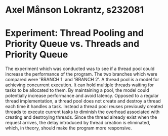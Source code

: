 # Axel Månson Lokrantz, s232081
# Experiment: Thread Pooling and Priority Queue vs. Threads and Priority Queue

The experiment which was conducted was to see if a thread pool could increase the performance of the program. The two branches which were compared were 'BRANCH 1' and 'BRANCH 2'. A thread pool is a model for achieving concurrent execution. It can hold multiple threads waiting for tasks to be allocated to them. By maintaining a pool, the model could potentially increase performance and avoid latency. Opposed to a regular thread implementation, a thread pool does not create and destroy a thread each time it handles a task. Instead a thread pool reuses previously created threads to execute current tasks to diminish the overhead associated with creating and destroying threads. Since the thread already exist when the request arrives, the delay introduced by thread creation is eliminated, which, in theory, should make the program more responsive.
